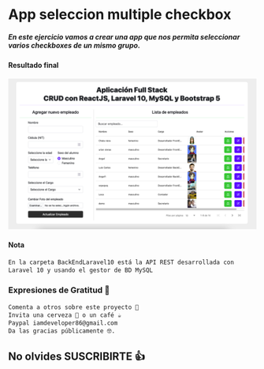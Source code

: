 # App seleccion multiple checkbox

##### En este ejercicio vamos a crear una app que nos permita seleccionar varios checkboxes de un mismo grupo.

#### Resultado final

![](https://raw.githubusercontent.com/urian121/imagenes-proyectos-github/master/full-stack-laravel10-react-mysql-y-bootstrap.png)

#### Nota

    En la carpeta BackEndLaravel10 está la API REST desarrollada con Laravel 10 y usando el gestor de BD MySQL

### Expresiones de Gratitud 🎁

    Comenta a otros sobre este proyecto 📢
    Invita una cerveza 🍺 o un café ☕
    Paypal iamdeveloper86@gmail.com
    Da las gracias públicamente 🤓.

## No olvides SUSCRIBIRTE 👍
